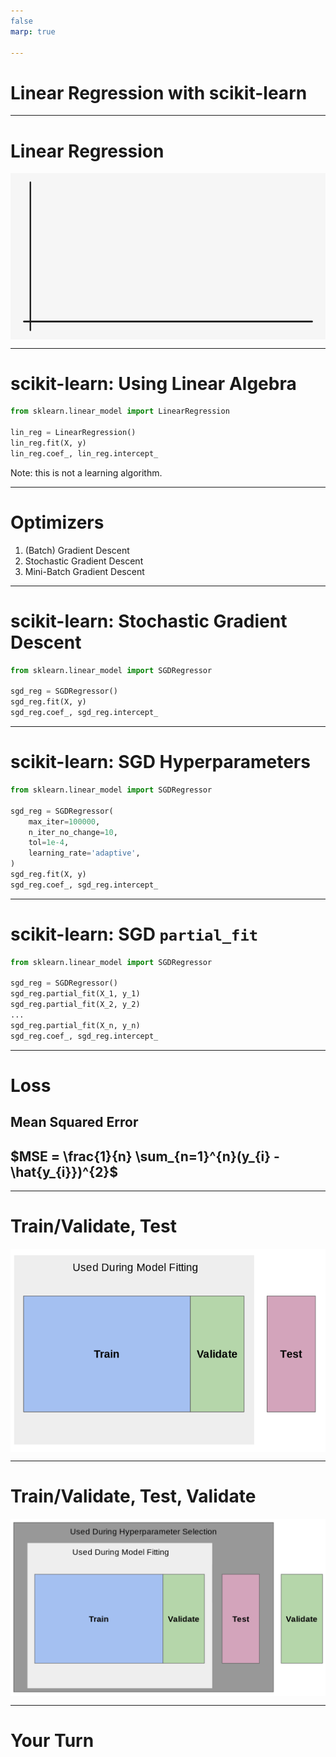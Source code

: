 ```yaml
---
false
marp: true

---
```


<style>
img[alt~="center"] {
  display: block;
  margin: 0 auto;
}
</style>

# Linear Regression with scikit-learn

<!--
We have learned about linear regression and we have learned about scikit-learn. In this unit, we are going to perform a linear regression using the scikit-learn toolkit.
-->

---

# Linear Regression

![center](res/linearregressionwithscikit1.gif)

<!--
Remember that linear regression involves fitting a straight line to a dataset. Most of the time, the line doesn't fit perfectly for all data points. You can see in this illustration the blue data points, the regression line, and then the red lines between the data points and the regression line. The red lines indicate the "error." There are many ways to measure this error that we'll talk about in detail in a future unit.

Image Details:
* [linearregressionwithscikit1.gif](http://www.google.com): Copyright Google
-->

---

# scikit-learn: Using Linear Algebra

```python
from sklearn.linear_model import LinearRegression

lin_reg = LinearRegression()
lin_reg.fit(X, y)
lin_reg.coef_, lin_reg.intercept_
```
Note: this is not a learning algorithm.

<!--
To perform linear regression in scikit-learn without learning, we use the `LinearRegression` class from the `linear_model` package. As you can see in this example, performing the regression is as simple as instantiating the class and then calling the `fit()` method. The model then calculates the coefficient and intercept for the linear equation.
-->

---

# Optimizers

1. (Batch) Gradient Descent
1. Stochastic Gradient Descent
1. Mini-Batch Gradient Descent

<!--
Recall that our overall goal is to learn parameters that minimize a particular cost/loss function. There are many ways to perform this optimization, but gradient descent is a very popular choice. At a high-level, we use the gradient (i.e. the derivative/slope) of the cost function to determine the direction to adjust the parameters. In other words, if we want to get to hte bottom of the hill, we walk in the direct of the steepest downward slope. 

In regular gradient descent the entire dataset is used to calculate the gradient during each iteration of training. This is sometimes called batch gradient descent, where the "batch" refers to the whole dataset. Note that if you have a particularly large dataset, this will result in A LOT of calculations, and it will quickly become an issue computationally. 

To speed up computation, we often use stochastic gradient descent or mini-batch gradient descent. The word "stochastic" means randomly determined. In stochastic gradient descent (SGD) we randomly choose one data point form our training set to compute the gradient at each iteration (i.e. we use a batch-size of 1). Unlike typical gradient descent (which always changes the parameters in the direction of the steepest slope), the path taken by stochastic gradient descent to reach the minimum is often a little noisy. Due to the noise, SGD may take more iterations to converge, but each iteration is so much faster computationally that completing additional iterations is still a significant computational improvement over typical gradient descent. In the walking down a hill analogy, it can be helpful to think of an inebriated person walking/falling down a hill (stochastic gradient descent) versus a careful mathematician who calculates the best direction before taking each step. Ultimately, both people will arrive at the bottom of the hill. For our purposes, we only care that we find parameters that minimize the cost function (i.e. live at the bottom of the hill), and we'd prefer to get there as quickly as possible. 

Mini-batch gradient descent is a middle ground between batch gradient descent and stochastic gradient descent. In mini-batch gradient descent, a fixed number of training samples (greater than 1, but less than the entire dataset) is used to compute the gradient during each iteration. 

Let's look at how to call SGD in scikit-learn. 

-->

---

# scikit-learn: Stochastic Gradient Descent

```python
from sklearn.linear_model import SGDRegressor

sgd_reg = SGDRegressor()
sgd_reg.fit(X, y)
sgd_reg.coef_, sgd_reg.intercept_
```

<!--

Using the stochastic gradient descent looks strikingly similar to using `LinearRegression`. This is no accident. scikit-learn's API is very consistent.

In this example, we load the data into memory, perform SGD, and then print out the coefficient and intercept.

Note that this might not be the optimal coefficient and intercept, just the best one that the SGD algorithm found after running through its epochs.
-->

---

# scikit-learn: SGD Hyperparameters

```python
from sklearn.linear_model import SGDRegressor

sgd_reg = SGDRegressor(
    max_iter=100000,
    n_iter_no_change=10,
    tol=1e-4,
    learning_rate='adaptive',
)
sgd_reg.fit(X, y)
sgd_reg.coef_, sgd_reg.intercept_
```

<!--
There aren't really any hyperparameters to tune for `LinearRegression`. There are some settings that you can change based on your data, such as whether the intercept should be calculated or whether the data is already centered, but there is very little to explore.

`SGDRegressor`, however, has many hyperparameters that can be tuned. You can see some of those hyperparameters in use here.

The first hyperparameter that we have changed is the `max_iter`. This changes the maximum number of times that the data will be passed to the model for training. Sometimes you can improve model performance by just training more.

The second parameter, `n_iter_no_change`, manages "early stopping" for the model. This setting controls the number of times the data will be passed to the model for training, not see a meaningful change in loss, and keep going. We have said that if you don't see a meaningful change in 10 epochs, stop. Increasing this number can potentially help your model get out of a plateau of loss that is just a local minimum.

The `tol` setting defines the meaningful change in loss.

And finally the `learning_rate` affects the change in learning rate over time. At each epoch the algorithm adjusts weights in a way that's proportional to the learning rate and measures the loss. This rate can be constant throughout the training, but can also change over time. There are schools of thought that favor making the learning rate smaller as training continues to allow the optimizer to make finer adjustments as it nears an optimal solution.

There are many more hyperparameters that can be found in the SGDRegressor documentation.
-->

---

# scikit-learn: SGD `partial_fit`

```python
from sklearn.linear_model import SGDRegressor

sgd_reg = SGDRegressor()
sgd_reg.partial_fit(X_1, y_1)
sgd_reg.partial_fit(X_2, y_2)
...
sgd_reg.partial_fit(X_n, y_n)
sgd_reg.coef_, sgd_reg.intercept_
```

<!--
Another capability of the `SGDRegressor` is the ability to partially train the model. This can be useful if your data doesn't fit into memory. You can continually call `partial_fit` with subsets of the full dataset.
-->

---

# Loss

## Mean Squared Error

## $MSE = \frac{1}{n} \sum_{n=1}^{n}(y_{i} - \hat{y_{i}})^{2}$

<!--
We'll got into loss and different ways to measure it in later units. For this unit we'll calculate loss using the mean squared error. The mean squared error is the measure of the values that our model predicts vs. what the values actually are. The differences are calculated, squared to get rid of negatives, and summed so that the average squared error can be found.
-->

---

# Train/Validate, Test

![center](res/train_validate_test.png)

<!--
This lab will also be the first time that we'll need to split our data for model training. 

When we train a model, we could use all of the data that we have. However, when we do that we risk overfitting the model to our data, and we lose the ability to test our model on "new" data that it hasn't seen. The model might become really good at making predictions that look like the data that it has already seen, but really bad at generalizing.

For this reason we typically hold out some of the data and don't use it to train the model at all. We keep this "test set" of data and use it only to evaluate the model after training has completed. We pass the trained models the features in the test set, get the predictions from the model, and then calculate the difference between the predictions and the actual values.

How much data do we hold out for testing? There is no exact answer, but it is common to see 10%, 20%, and even 25% of the data held out for testing.

When you do this hold out of data, it is important that you get a good random sample of the data. You might need to shuffle the data to get this sample.

Contrary to a purely random sample, you might also want to ensure some pattern in the data is represented in your test set. Say you have a dataset about dogs and there are 10 different breeds in the dataset that each make up 10% of the dataset. You might think that the ratio of breeds represented in the test set should match that of the overall dataset. This is called stratification of the test set.

Okay, so we all understand the test set, but what is the validation set?

The validation set is used during training to let the optimizer evaluate the model. The loss calculated with the validation set directly affects decisions the model makes.

Some models, like `LinearRegression` don't have a validation set since they aren't built using an optimizer. Others, like `SGDRegressor`, do utilize a validation set. The `validation_fraction` parameter can be adjusted to tell the model how much of the data to use for validation.

Image Details:
* [train_validate_test.png](http://www.google.com): Copyright Google
-->

---

# Train/Validate, Test, Validate

![center](res/double-validate.png)

<!--
The holdout data story gets more complicated when hyperparameter tuning is involved. When you tune hyperparameters you'll still have the same training and validating data available during model fitting. Then you'll use your test data to see how well the model generalizes. However, if you then change hyperparameters and test again you risk over-tuning hyperparameters to the test data set!

In order to prevent this, many data scientists also keep another holdout dataset called the validation dataset. This dataset is used for one final check after you have selected hyperparameters.

There is an unfortunate naming collision with the validation data that the model holds out while optimizing. Luckily you don't really ever interact directly with the validation data that the model uses while training. The most you might do is set the percentage of data to hold out. The final validation set is fully your responsibility though.
-->

---

# Your Turn

<!--
Let's now build a few different linear regression models using scikit-learn!
-->